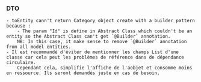 ### DTO
    - toEntity cann't return Category object create with a builder pattern because :
        - The param "Id" is define in Abstract Class which couldn't be an entity so the Abstract Class can't get `@Builder` annotation.
        NB: In this case, it make sense to remove `@Builder` annotation from all model entities.
    - Il est recommandé d'éviter de mentionner les champs List d'une classe car cela peut les problèmes de référence dans de dépendance circulaire.
        Cependant cela, simplifie l'affiche de l'aobjet et consomme moins en ressource. Ils seront demandés juste en cas de besoin.